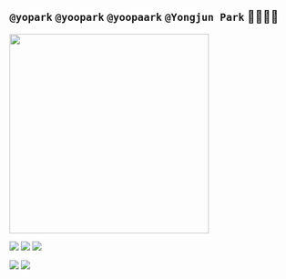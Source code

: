 <div align="left">
  <h2><code>@yopark</code> <code>@yoopark</code> <code>@yoopaark</code> <code>@Yongjun Park</code> 🙇‍♂️🙇‍♂️</h2>

  <img height="350px" src="https://media.wired.com/photos/5c57c3e3ce277c2cb23d575b/4:3/w_2749,h_2062,c_limit/Culture_Facebook_TheSocialNetwork.jpg" />
  
  <img src="http://mazassumnida.wtf/api/mini/generate_badge?boj=yopark"/> <a href="https://gist.github.com/yoopark/71882b248ff6ad53bee9a2beac079c68"><img src="https://img.shields.io/badge/-I'm%20a%20night%20%F0%9F%A6%89-grey?style=flat-square" /></a> <img src="https://img.shields.io/badge/-Be%20a%20specialist%20first.-informational?style=flat-square" />

  <img src="https://img.shields.io/badge/-About%20Me-black?style=for-the-badge" /> <img src="https://img.shields.io/badge/-Portfolio-black?style=for-the-badge" />
  
</div>


